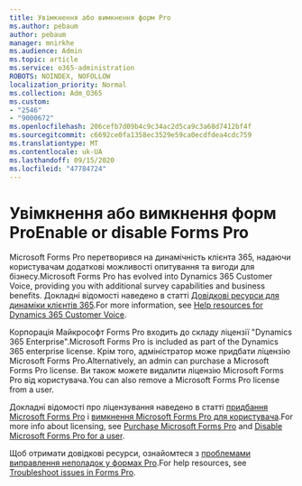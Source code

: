 ```yaml
---
title: Увімкнення або вимкнення форм Pro
ms.author: pebaum
author: pebaum
manager: mnirkhe
ms.audience: Admin
ms.topic: article
ms.service: o365-administration
ROBOTS: NOINDEX, NOFOLLOW
localization_priority: Normal
ms.collection: Adm_O365
ms.custom:
- "2546"
- "9000672"
ms.openlocfilehash: 206cefb7d09b4c9c34ac2d5ca9c3a68d7412bf4f
ms.sourcegitcommit: c6692ce0fa1358ec3529e59ca0ecdfdea4cdc759
ms.translationtype: MT
ms.contentlocale: uk-UA
ms.lasthandoff: 09/15/2020
ms.locfileid: "47784724"
---
```

# <a name="enable-or-disable-forms-pro"></a><span data-ttu-id="8d759-102">Увімкнення або вимкнення форм Pro</span><span class="sxs-lookup"><span data-stu-id="8d759-102">Enable or disable Forms Pro</span></span>

<span data-ttu-id="8d759-103">Microsoft Forms Pro перетворився на динамічність клієнта 365, надаючи користувачам додаткові можливості опитування та вигоди для бізнесу.</span><span class="sxs-lookup"><span data-stu-id="8d759-103">Microsoft Forms Pro has evolved into Dynamics 365 Customer Voice, providing you with additional survey capabilities and business benefits.</span></span> <span data-ttu-id="8d759-104">Докладні відомості наведено в статті [Довідкові ресурси для динаміки клієнтів 365](https://go.microsoft.com/fwlink/p/?linkid=2128357).</span><span class="sxs-lookup"><span data-stu-id="8d759-104">For more information, see [Help resources for Dynamics 365 Customer Voice](https://go.microsoft.com/fwlink/p/?linkid=2128357).</span></span>  

<span data-ttu-id="8d759-105">Корпорація Майкрософт Forms Pro входить до складу ліцензії "Dynamics 365 Enterprise".</span><span class="sxs-lookup"><span data-stu-id="8d759-105">Microsoft Forms Pro is included as part of the Dynamics 365 enterprise license.</span></span> <span data-ttu-id="8d759-106">Крім того, адміністратор може придбати ліцензію Microsoft Forms Pro.</span><span class="sxs-lookup"><span data-stu-id="8d759-106">Alternatively, an admin can purchase a Microsoft Forms Pro license.</span></span> <span data-ttu-id="8d759-107">Ви також можете видалити ліцензію Microsoft Forms Pro від користувача.</span><span class="sxs-lookup"><span data-stu-id="8d759-107">You can also remove a Microsoft Forms Pro license from a user.</span></span>  

<span data-ttu-id="8d759-108">Докладні відомості про ліцензування наведено в статті [придбання Microsoft Forms Pro](https://docs.microsoft.com/forms-pro/purchase#purchase-microsoft-forms-pro-for-users-in-a-dynamics-365-tenant) і [вимкнення Microsoft Forms Pro для користувача](https://docs.microsoft.com/forms-pro/purchase#disable-microsoft-forms-pro-for-a-user-1).</span><span class="sxs-lookup"><span data-stu-id="8d759-108">For more info about licensing, see [Purchase Microsoft Forms Pro](https://docs.microsoft.com/forms-pro/purchase#purchase-microsoft-forms-pro-for-users-in-a-dynamics-365-tenant) and [Disable Microsoft Forms Pro for a user](https://docs.microsoft.com/forms-pro/purchase#disable-microsoft-forms-pro-for-a-user-1).</span></span>
  
<span data-ttu-id="8d759-109">Щоб отримати довідкові ресурси, ознайомтеся з [проблемами виправлення неполадок у формах Pro](https://docs.microsoft.com/forms-pro/troubleshoot).</span><span class="sxs-lookup"><span data-stu-id="8d759-109">For help resources, see [Troubleshoot issues in Forms Pro](https://docs.microsoft.com/forms-pro/troubleshoot).</span></span>